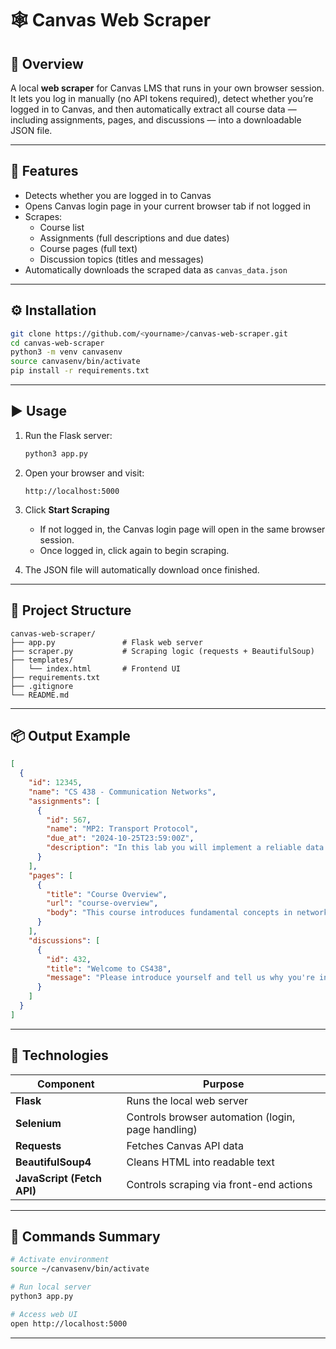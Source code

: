 # 🕸️ Canvas Web Scraper

## 📖 Overview
A local **web scraper** for Canvas LMS that runs in your own browser session.  
It lets you log in manually (no API tokens required), detect whether you’re logged in to Canvas, and then automatically extract all course data — including assignments, pages, and discussions — into a downloadable JSON file.

---

## 🚀 Features
- Detects whether you are logged in to Canvas
- Opens Canvas login page in your current browser tab if not logged in
- Scrapes:
  - Course list
  - Assignments (full descriptions and due dates)
  - Course pages (full text)
  - Discussion topics (titles and messages)
- Automatically downloads the scraped data as `canvas_data.json`

---

## ⚙️ Installation
```bash
git clone https://github.com/<yourname>/canvas-web-scraper.git
cd canvas-web-scraper
python3 -m venv canvasenv
source canvasenv/bin/activate
pip install -r requirements.txt
```

---

## ▶️ Usage

1. Run the Flask server:

   ```bash
   python3 app.py
   ```
2. Open your browser and visit:

   ```
   http://localhost:5000
   ```
3. Click **Start Scraping**

   * If not logged in, the Canvas login page will open in the same browser session.
   * Once logged in, click again to begin scraping.
4. The JSON file will automatically download once finished.

---

## 📂 Project Structure

```
canvas-web-scraper/
├── app.py               # Flask web server
├── scraper.py           # Scraping logic (requests + BeautifulSoup)
├── templates/
│   └── index.html       # Frontend UI
├── requirements.txt
├── .gitignore
└── README.md
```

---

## 📦 Output Example

```json
[
  {
    "id": 12345,
    "name": "CS 438 - Communication Networks",
    "assignments": [
      {
        "id": 567,
        "name": "MP2: Transport Protocol",
        "due_at": "2024-10-25T23:59:00Z",
        "description": "In this lab you will implement a reliable data transfer protocol..."
      }
    ],
    "pages": [
      {
        "title": "Course Overview",
        "url": "course-overview",
        "body": "This course introduces fundamental concepts in network communication..."
      }
    ],
    "discussions": [
      {
        "id": 432,
        "title": "Welcome to CS438",
        "message": "Please introduce yourself and tell us why you're interested in this course..."
      }
    ]
  }
]
```

---

## 🧠 Technologies

| Component                  | Purpose                                            |
| -------------------------- | -------------------------------------------------- |
| **Flask**                  | Runs the local web server                          |
| **Selenium**               | Controls browser automation (login, page handling) |
| **Requests**               | Fetches Canvas API data                            |
| **BeautifulSoup4**         | Cleans HTML into readable text                     |
| **JavaScript (Fetch API)** | Controls scraping via front-end actions            |

---

## 🧩 Commands Summary

```bash
# Activate environment
source ~/canvasenv/bin/activate

# Run local server
python3 app.py

# Access web UI
open http://localhost:5000
```

---

